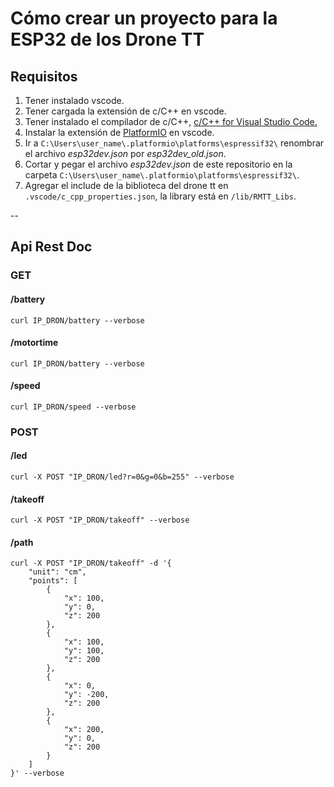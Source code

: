 # Cómo crear un proyecto para la ESP32 de los Drone TT

## Requisitos
1. Tener instalado vscode.
2. Tener cargada la extensión de c/C++ en vscode.
3. Tener instalado el compilador de c/C++, [c/C++ for Visual Studio Code.](https://code.visualstudio.com/docs/languages/cpp) 
4. Instalar la extensión de [PlatformIO](https://platformio.org/install/ide?install=vscode) en vscode.
5. Ir a `C:\Users\user_name\.platformio\platforms\espressif32\` renombrar el archivo *esp32dev.json* por *esp32dev_old.json*.
6. Cortar y pegar el archivo *esp32dev.json* de este repositorio en la carpeta `C:\Users\user_name\.platformio\platforms\espressif32\`.
7. Agregar el include de la biblioteca del drone tt en `.vscode/c_cpp_properties.json`, la library está en `/lib/RMTT_Libs`.

--

## Api Rest Doc
### GET
#### /battery
```shell
curl IP_DRON/battery --verbose
```
#### /motortime
```shell
curl IP_DRON/battery --verbose
```
#### /speed
```shell
curl IP_DRON/speed --verbose
```
### POST
#### /led
```shell
curl -X POST "IP_DRON/led?r=0&g=0&b=255" --verbose
```
#### /takeoff
```shell
curl -X POST "IP_DRON/takeoff" --verbose
```
#### /path
```shell
curl -X POST "IP_DRON/takeoff" -d '{
    "unit": "cm",
    "points": [
        {
            "x": 100,
            "y": 0,
            "z": 200
        },
        {
            "x": 100,
            "y": 100,
            "z": 200
        },
        {
            "x": 0,
            "y": -200,
            "z": 200
        },
        {
            "x": 200,
            "y": 0,
            "z": 200
        }
    ]
}' --verbose
```